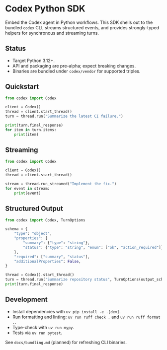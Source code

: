 # Codex Python SDK

Embed the Codex agent in Python workflows. This SDK shells out to the bundled `codex` CLI, streams
structured events, and provides strongly-typed helpers for synchronous and streaming turns.

## Status

- Target Python 3.12+.
- API and packaging are pre-alpha; expect breaking changes.
- Binaries are bundled under `codex/vendor` for supported triples.

## Quickstart

```python
from codex import Codex

client = Codex()
thread = client.start_thread()
turn = thread.run("Summarize the latest CI failure.")

print(turn.final_response)
for item in turn.items:
    print(item)
```

## Streaming

```python
from codex import Codex

client = Codex()
thread = client.start_thread()

stream = thread.run_streamed("Implement the fix.")
for event in stream:
    print(event)
```

## Structured Output

```python
from codex import Codex, TurnOptions

schema = {
    "type": "object",
    "properties": {
        "summary": {"type": "string"},
        "status": {"type": "string", "enum": ["ok", "action_required"]},
    },
    "required": ["summary", "status"],
    "additionalProperties": False,
}

thread = Codex().start_thread()
turn = thread.run("Summarize repository status", TurnOptions(output_schema=schema))
print(turn.final_response)
```

## Development

- Install dependencies with `uv pip install -e .[dev]`.
- Run formatting and linting: `uv run ruff check .` and `uv run ruff format .`.
- Type-check with `uv run mypy`.
- Tests via `uv run pytest`.

See `docs/bundling.md` (planned) for refreshing CLI binaries.
